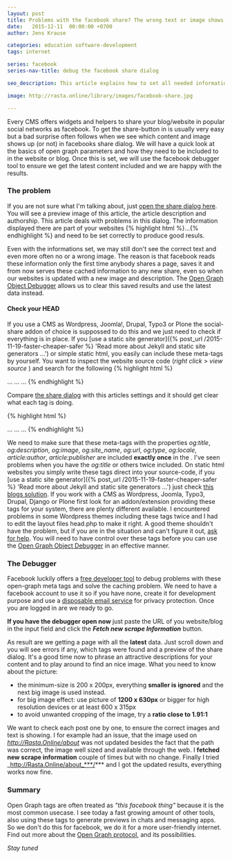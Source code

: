 ```yaml
---
layout: post
title: Problems with the facebook share? The wrong text or image shows up?
date:   2015-12-11  00:00:00 +0700
author: Jens Krause

categories: education software-development
tags: internet

series: facebook
series-nav-title: debug the facebook share dialog

seo_description: This article explains how to set all needed information in open graph tags of your website and how to use the debugger tools to get the latest results.

image: http://rasta.online/library/images/facebook-share.jpg

---
```


Every CMS offers widgets and helpers to share your blog/website in popular social networks as facebook. To get the share-button in is usually very easy but a bad surprise often follows when we see which content and image shows up (or not) in facebooks share dialog. We will have a quick look at the basics of open graph parameters and how they need to be included to in the website or blog. Once this is set, we will use the facebook debugger tool to ensure we get the latest content included and we are happy with the results.

<!--more-->

[Open Graph Object Debugger]: https://developers.facebook.com/tools/debug/og/object/ "Open debugger tool ..."

### The problem

If you are not sure what I'm talking about, just [open the share dialog here](https://facebook.com/sharer.php?u={{site.url}}{{page.url}} 'Open facebook share diaog...'). You will see a preview image of this article, the article description and authorship. This article deals with problems in this dialog. The information displayed there are part of your websites {% highlight html %}<head>...</head>{% endhighlight %} and need to be set correctly to produce good resuls.

Even with the informations set, we may still don't see the correct text and even more often no or a wrong image. The reason is that facebook reads these information only the first time anybody shares a page, saves it and from now serves these cached information to any new share, even so when our websites is updated with a new image and description. The [Open Graph Object Debugger] allows us to clear this saved results and use the latest data instead.

#### Check your HEAD

If you use a CMS as Wordpress, Joomla!, Drupal, Typo3 or Plone the social-share addon of choice is suppossed to do this and we just need to check if everything is in place. If you [use a static site generator]({% post_url /2015-11-19-faster-cheaper-safer %} 'Read more about Jekyll and static site generators ...') or simple static html, you easily can include these meta-tags by yourself. You want to inspect the website source code (*right click* > *view source* ) and search for the following
{% highlight html %}
<!DOCTYPE html>
<html>
  <head>
      ...
    <!- Search for these meta tags -->
    <meta property="og:title" content="The main title for our post" />
    <meta property="og:image" content="absolute URL to the image shown with the share" />
    <meta property="og:description" content="The description is the long text in the share dialog, explaining your visitors what they can get in your blog.">
    <meta property="og:site_name" content="The name of your site or something catchy"/>
    <meta property="og:url" content="URL: this article" />
    <meta property="og:type" content="website or article?" />
    <meta property="og:locale" content="Language Code" /> 
    <!-- Author info -->
    <meta property="article:author" content="URL: facebook user or page" />
    <meta property="article:publisher" content="URL: facebook user or page" />
    <!-- End -->
    ...
  </head>
  <body>...</body>
</html>  
{% endhighlight %}

Compare [the share dialog](https://facebook.com/sharer.php?u={{site.url}}{{page.url}}) with this articles settings and it should get clear what each tag is doing.

{% highlight html %}
<!DOCTYPE html>
<html>
  <head>
      ...
    <!- Search for these meta tags -->
    <meta property="og:title" content="{{page.title}}" />
    <meta property="og:image" content="{{page.image}}" />
    <meta property="og:description" content="{{page.seo_description:}}">
    <meta property="og:site_name" content="{{site.name}}"/>
    <meta property="og:url" content="{{site.url}}{{page.url}}" />
    <meta property="og:type" content="article" />
    <meta property="og:locale" content="en_US" /> 
    <!-- Author info -->
    <meta property="article:author" content="{{site.fb-url}}" />
    <meta property="article:publisher" content="{{site.fb-url}}" />
    <!-- End -->
      ...
  </head>
  <body>...</body>
</html>  
{% endhighlight %}

We need to make sure that these meta-tags with the properties *og:title*, *og:description*, *og:image*, *og:site_name*, *og:url*, *og:type*, *og:locale*, *article:author*, *article:publisher* are included **exactly once** in the _<head>_. I've seen problems when you have the *og:title* or others twice included. On static html websites you simply write these tags direct into your source-code, if you [use a static site generator]({% post_url /2015-11-19-faster-cheaper-safer %} 'Read more about Jekyll and static site generators ...') just check [this blogs solution](https://github.com/Solomonic/theming.rasta_online/blob/master/_includes/open_graph.html 'Easy Open-graph tags inclusion ...'). If you work with a CMS as Wordpress, Joomla, Typo3, Drupal, Django or Plone first look for an addon/extension providing these tags for your system, there are plenty different available. I encountered problems in some Wordpress themes including these tags twice and I had to edit the layout files head.php to make it right. A good theme shouldn't have the problem, but if you are in the situation and can't figure it out, [ask for help](http://Rasta.Online/contact). You will need to have control over these tags before you can use the [Open Graph Object Debugger] in an effective manner.

### The Debugger

Facebook luckily offers a [free developer tool](https://developers.facebook.com/tools/debug/og/object/ 'Open Graph Debugger') to debug problems with these open-graph meta tags and solve the caching problem. We need to have a facebook account to use it so if you have none, create it for development purpose and use a [disposable email service](https://www.trash-mail.com/en/ 'Disposable email service with all conventional mailbox functions!') for privacy protection. Once you are logged in are we ready to go.

**If you have the debugger open now** just paste the URL of you website/blog in the input field and click the ***Fetch new scrape Information*** button.

As result are we getting a page with all the **latest** data. Just scroll down and you will see errors if any, which tags were found and a preview of the share dialog. It's a good time now to phrase an attractive descriptions for your content and to play around to find an nice image. What you need to know about the picture:

- the minimum-size is 200 x 200px, everything **smaller is ignored** and the next big image is used instead. 
- for big image effect: use picture of **1200 x 630px** or bigger for high resolution devices or at least 600 x 315px
- to avoid unwanted cropping of the image, try a **ratio close to 1.91:1**

We want to check each post one by one, to ensure the correct images and text is showing. I for example had an issue, that the image used on _http://Rasta.Online/about_ was not updated besides the fact that the path was correct, the image well sized and available through the web. I **fetched new scrape information** couple of times but with no change. Finally I tried _http://Rasta.Online/about_***/*** and I got the updated results, everything works now fine. 

### Summary

Open Graph tags are often treated as _"this facebook thing"_ because it is the most common usecase. I see today a fast growing amount of other tools, also using these tags to generate previews in chats and messaging apps. So we don't do this for facebook, we do it for a more user-friendly internet. Find out more about the [Open Graph protocol](http://ogp.me/ "More about the Open Graph protocol ..."), and its possibilities.

_Stay tuned_
